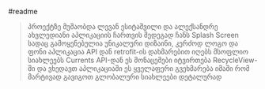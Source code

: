 #readme
>პროექტზე მუშაობდა ლევან ესიტაშვილი და ალექსანდრე ახვლედიანი
>აპლიკაციის ჩართვის შედეგად ჩანს Splash Screen სადაც გამოყენებულია უნიკალური დიზაინი, კერძოდ ლოგო და ფონი
>აპლიკაცია API დან retrofit-ის დახმარებით იღებს მსოფლიო სიახლეებს Currents API-დან
>ეს მონაცემები იტვირთება RecycleView-ში და ვხედავთ აპლიკაციაში
>ეს ყველაფერი გვეხმარება იმაში რომ მარტივად გავიგოთ გლობალური სიახლეები დეტალურად